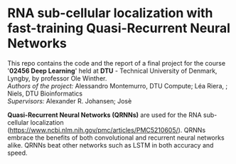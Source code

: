 # RNA sub-cellular localization with fast-training Quasi-Recurrent Neural Networks

This repo contains the code and the report of a final project for the course '**02456 Deep Learning**' held at **DTU** - Technical University of Denmark, Lyngby, by professor Ole Winther.  
*Authors of the project:* Alessandro Montemurro, DTU Compute; Léa Riera, ; Niels, DTU Bioinformatics  
*Supervisors:* Alexander R. Johansen; Josè  
 

**Quasi-Recurrent Neural Networks (QRNNs)** are used for the RNA sub-cellular localization (https://www.ncbi.nlm.nih.gov/pmc/articles/PMC5210605/). QRNNs embrace the benefits of both convolutional and recurrent neural networks alike. QRNNs beat other networks such as LSTM in both accuracy and speed.
